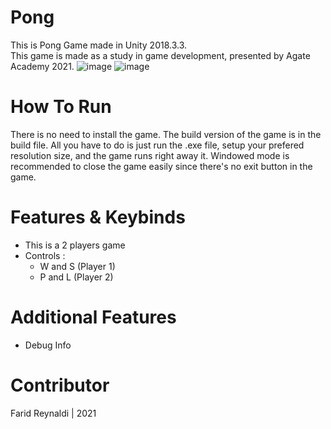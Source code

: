# Pong
This is Pong Game made in Unity 2018.3.3.\
This game is made as a study in game development, presented by Agate Academy 2021.
![image](https://user-images.githubusercontent.com/89561572/133624692-08dfbf93-03a2-4dc1-ae76-ebe65aad33b1.png)
![image](https://user-images.githubusercontent.com/89561572/133624766-31f1cf81-aa57-4105-a0b3-2561ca05fa47.png)

# How To Run
There is no need to install the game. The build version of the game is in the build file. All you have to do is just run the .exe file, setup your prefered resolution size, and the game runs right away it. Windowed mode is recommended to close the game easily since there's no exit button in the game.

# Features & Keybinds
* This is a 2 players game
* Controls :
  * W and S (Player 1)
  * P and L (Player 2)

# Additional Features
* Debug Info

# Contributor
Farid Reynaldi | 2021
